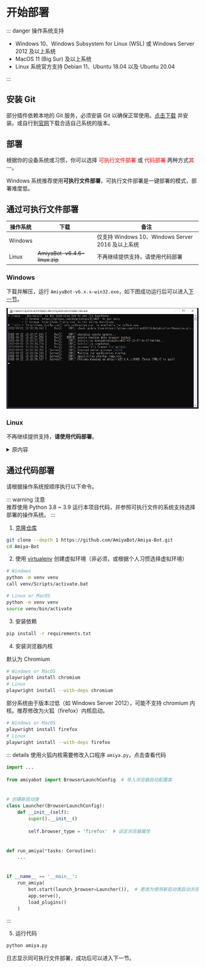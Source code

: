 <script setup>
import download from '../../components/download.vue'
</script>

# 开始部署

::: danger 操作系统支持<br>

- Windows 10、Windows Subsystem for Linux (WSL) 或 Windows Server 2012 及以上系统
- MacOS 11 (Big Sur) 及以上系统
- Linux 系统官方支持 Debian 11、Ubuntu 18.04 以及 Ubuntu 20.04

:::

## 安装 Git

部分插件依赖本地的 Git
服务，必须安装 Git
以确保正常使用。[点击下载](https://objects.githubusercontent.com/github-production-release-asset-2e65be/23216272/2c9b0433-013d-483f-8c1c-256e88ec86f3?X-Amz-Algorithm=AWS4-HMAC-SHA256&X-Amz-Credential=AKIAIWNJYAX4CSVEH53A%2F20220922%2Fus-east-1%2Fs3%2Faws4_request&X-Amz-Date=20220922T110228Z&X-Amz-Expires=300&X-Amz-Signature=366b23a99d9d870adc84fcfa3b7bbbebdff6484446b49a76922930f32a603102&X-Amz-SignedHeaders=host&actor_id=34387011&key_id=0&repo_id=23216272&response-content-disposition=attachment%3B%20filename%3DGit-2.37.3-64-bit.exe&response-content-type=application%2Foctet-stream)
并安装。或自行到[官网](http://gitforwindows.org/)下载合适自己系统的版本。

## 部署

根据你的设备系统或习惯，你可以选择 <span style="color: red">可执行文件部署</span> 或 <span style="color: red">
代码部署</span> 两种方式<span style="color: red">其一</span>。

Windows 系统推荐使用**可执行文件部署**，可执行文件部署是一键部署的模式，部署难度低。

## 通过可执行文件部署

| 操作系统    | 下载                           | 备注                                       |
|---------|------------------------------|------------------------------------------|
| Windows | <download version="win32" /> | 仅支持 Windows 10、Windows Server 2016 及以上系统 |
| Linux   | <del>AmiyaBot-v6.4.6-linux.zip</del> | 不再继续提供支持，请使用代码部署         |

### Windows

下载并解压，运行 `AmiyaBot-v6.x.x-win32.exe`，如下图成功运行后可以进入[下一节](/guide/deploy/console/)。

![img.png](../../assets/deploy/running.png)

### Linux

不再继续提供支持，**请使用代码部署**。

<details>
<summary>原内容</summary>

不支持 Centos，目前在 Ubuntu 20.04 测试可用。

下载并解压，进入 `package/dist` 目录，运行 `AmiyaBot-v6.x.x-linux`。

```bash
cd package/dist/
chmod 777 ./AmiyaBot-v6.x.x-linux
./AmiyaBot-v6.x.x-linux
```
</details>

## 通过代码部署

请根据操作系统按顺序执行以下命令。

::: warning 注意<br>
推荐使用 Python 3.8 ~ 3.9 运行本项目代码，并参照可执行文件的系统支持选择部署的操作系统。
:::

1. [克隆仓库](https://github.com/AmiyaBot/Amiya-Bot)

```bash
git clone --depth 1 https://github.com/AmiyaBot/Amiya-Bot.git
cd Amiya-Bot
```

2. 使用 [virtualenv](https://virtualenv.pypa.io/en/latest/) 创建虚拟环境（非必须，或根据个人习惯选择虚拟环境）

```bash
# Windows
python -m venv venv
call venv/Scripts/activate.bat
```

```bash
# Linux or MacOS
python -m venv venv
source venv/bin/activate
```

3. 安装依赖

```bash
pip install -r requirements.txt
```

4. 安装浏览器内核

默认为 Chromium

```bash
# Windows or MacOS
playwright install chromium
# Linux
playwright install --with-deps chromium
```

部分系统由于版本过低（如 Windows Server 2012），可能不支持 chromium 内核。推荐修改为火狐（firefox）内核启动。

```bash
# Windows or MacOS
playwright install firefox
# Linux
playwright install --with-deps firefox
```

::: details 使用火狐内核需要修改入口程序 `amiya.py`，点击查看代码

```python {3,6-11,20}
import ...

from amiyabot import BrowserLaunchConfig  # 导入浏览器启动配置类


# 创建新启动类
class Launcher(BrowserLaunchConfig):
    def __init__(self):
        super().__init__()

        self.browser_type = 'firefox'  # 设定浏览器属性


def run_amiya(*tasks: Coroutine):
    ...


if __name__ == '__main__':
    run_amiya(
        bot.start(launch_browser=Launcher()),  # 更改为使用新启动类启动浏览器
        app.serve(),
        load_plugins()
    )
```

:::

5. 运行代码

```bash
python amiya.py
```

日志显示同可执行文件部署，成功后可以进入下一节。
